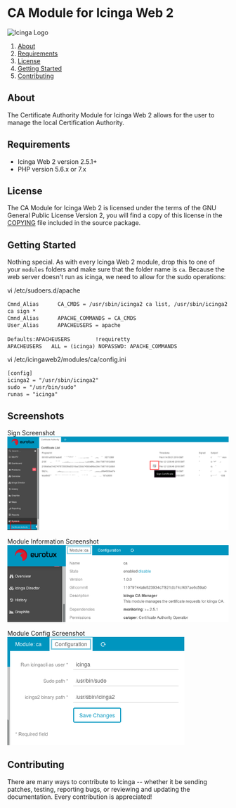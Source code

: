 # CA Module for Icinga Web 2

![Icinga Logo](https://www.icinga.com/wp-content/uploads/2014/06/icinga_logo.png)

1. [About](#about)
2. [Requirements](#requirements)
3. [License](#license)
4. [Getting Started](#getting-started)
5. [Contributing](#contributing)

## About

The Certificate Authority Module for Icinga Web 2 allows for the user to manage the
local Certification Authority.

## Requirements

* Icinga Web 2 version 2.5.1+
* PHP version 5.6.x or 7.x

## License

The CA Module for Icinga Web 2 is licensed under the terms of the GNU
General Public License Version 2, you will find a copy of this license in the
[COPYING](COPYING) file included in the source package.

## Getting Started

Nothing special. As with every Icinga Web 2 module, drop this to one of your
`modules` folders and make sure that the folder name is `ca`. Because the web
server doesn't run as icinga, we need to allow for the sudo operations:

vi /etc/sudoers.d/apache
```
Cmnd_Alias      CA_CMDS = /usr/sbin/icinga2 ca list, /usr/sbin/icinga2 ca sign *
Cmnd_Alias      APACHE_COMMANDS = CA_CMDS
User_Alias      APACHEUSERS = apache

Defaults:APACHEUSERS        !requiretty
APACHEUSERS   ALL = (icinga) NOPASSWD: APACHE_COMMANDS
```

vi /etc/icingaweb2/modules/ca/config.ini
```
[config]
icinga2 = "/usr/sbin/icinga2"
sudo = "/usr/bin/sudo"
runas = "icinga"
```

## Screenshots

Sign Screenshot
![CA - Sign Menu](doc/screenshot/sign.png)

Module Information Screenshot
![CA - Module Info](doc/screenshot/module.png)

Module Config Screenshot
![CA - Module Config](doc/screenshot/config.png)

## Contributing

There are many ways to contribute to Icinga -- whether it be sending patches,
testing, reporting bugs, or reviewing and updating the documentation. Every
contribution is appreciated!
